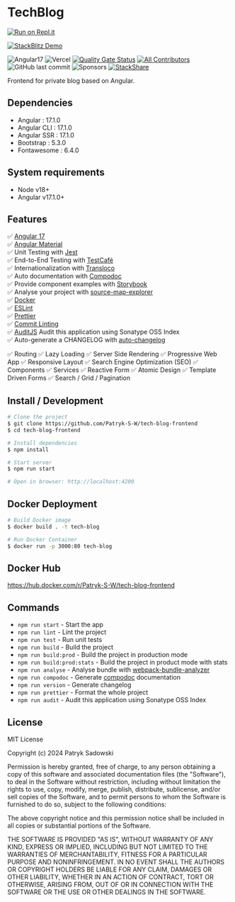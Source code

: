 # TechBlog

[![Run on Repl.it](https://repl.it/badge/github/Patryk-S-W/tech-blog-frontend)](https://repl.it/github/Patryk-S-W/tech-blog-frontend)

[![StackBlitz Demo](https://developer.stackblitz.com/img/open_in_stackblitz.svg)](https://stackblitz.com/github/Patryk-S-W/tech-blog-frontend)

![Angular17](https://img.shields.io/badge/Angular-17-brightgreen)
![Vercel](https://img.shields.io/github/deployments/Patryk-S-W/tech-blog-frontend/production.svg?logo=vercel&label=vercel)
[![Quality Gate Status](https://sonarcloud.io/api/project_badges/measure?project=Patryk-S-W_tech-blog-frontend&metric=alert_status)](https://sonarcloud.io/dashboard?id=Patryk-S-W_tech-blog-frontend)
[![All Contributors](https://img.shields.io/badge/all_contributors-1-orange.svg?style=flat-square)](#contributors-)
![GitHub last commit](https://img.shields.io/github/last-commit/Patryk-S-W/tech-blog-frontend.svg)
![Sponsors](https://img.shields.io/github/sponsors/erdkse.svg)
[![StackShare](http://img.shields.io/badge/tech-stack-0690fa.svg?style=flat)](https://stackshare.io/Patryk-S-W/tech-blog-frontend)

Frontend for private blog based on Angular.

## Dependencies

- Angular : 17.1.0
- Angular CLI : 17.1.0
- Angular SSR : 17.1.0
- Bootstrap : 5.3.0
- Fontawesome : 6.4.0

## System requirements

- Node v18+
- Angular v17.1.0+

## Features

✅ [Angular 17](https://angular.io/)  
 ✅ [Angular Material](https://material.angular.io/)  
 ✅ Unit Testing with [Jest](https://jestjs.io/)  
 ✅ End-to-End Testing with [TestCafé](https://testcafe.io/)  
 ✅ Internationalization with [Transloco](https://github.com/ngneat/transloco)  
 ✅ Auto documentation with [Compodoc](https://compodoc.app/)  
 ✅ Provide component examples with [Storybook](https://storybook.js.org/)  
 ✅ Analyse your project with [source-map-explorer](https://www.npmjs.com/package/source-map-explorer)  
 ✅ [Docker](https://www.docker.com/)  
 ✅ [ESLint](https://eslint.org/)  
 ✅ [Prettier](https://prettier.io/)  
 ✅ [Commit Linting](https://github.com/conventional-changelog/commitlint)  
 ✅ [AuditJS](https://www.npmjs.com/package/auditjs) Audit this application using Sonatype OSS Index  
 ✅ Auto-generate a CHANGELOG with [auto-changelog](https://github.com/cookpete/auto-changelog)

✅ Routing
✅ Lazy Loading
✅ Server Side Rendering
✅ Progressive Web App
✅ Responsive Layout
✅ Search Engine Optimization (SEO)
✅ Components
✅ Services
✅ Reactive Form
✅ Atomic Design
✅ Template Driven Forms
✅ Search / Grid / Pagination

## Install / Development

```bash
# Clone the project
$ git clone https://github.com/Patryk-S-W/tech-blog-frontend
$ cd tech-blog-frontend

# Install dependencies
$ npm install

# Start server
$ npm run start

# Open in browser: http://localhost:4200
```

## Docker Deployment

```bash
# Build Docker image
$ docker build . -t tech-blog

# Run Docker Container
$ docker run -p 3000:80 tech-blog
```

## Docker Hub

https://hub.docker.com/r/Patryk-S-W/tech-blog-frontend

## Commands

- `npm run start` - Start the app
- `npm run lint` - Lint the project
- `npm run test` - Run unit tests
- `npm run build` - Build the project
- `npm run build:prod` - Build the project in production mode
- `npm run build:prod:stats` - Build the project in product mode with stats
- `npm run analyse` - Analyse bundle with [webpack-bundle-analyzer](https://github.com/webpack-contrib/webpack-bundle-analyzer)
- `npm run compodoc` - Generate [compodoc](https://github.com/compodoc/compodoc) documentation
- `npm run version` - Generate changelog
- `npm run prettier` - Format the whole project
- `npm run audit` - Audit this application using Sonatype OSS Index

## License

MIT License

Copyright (c) 2024 Patryk Sadowski

Permission is hereby granted, free of charge, to any person obtaining a copy
of this software and associated documentation files (the "Software"), to deal
in the Software without restriction, including without limitation the rights
to use, copy, modify, merge, publish, distribute, sublicense, and/or sell
copies of the Software, and to permit persons to whom the Software is
furnished to do so, subject to the following conditions:

The above copyright notice and this permission notice shall be included in all
copies or substantial portions of the Software.

THE SOFTWARE IS PROVIDED "AS IS", WITHOUT WARRANTY OF ANY KIND, EXPRESS OR
IMPLIED, INCLUDING BUT NOT LIMITED TO THE WARRANTIES OF MERCHANTABILITY,
FITNESS FOR A PARTICULAR PURPOSE AND NONINFRINGEMENT. IN NO EVENT SHALL THE
AUTHORS OR COPYRIGHT HOLDERS BE LIABLE FOR ANY CLAIM, DAMAGES OR OTHER
LIABILITY, WHETHER IN AN ACTION OF CONTRACT, TORT OR OTHERWISE, ARISING FROM,
OUT OF OR IN CONNECTION WITH THE SOFTWARE OR THE USE OR OTHER DEALINGS IN THE
SOFTWARE.
